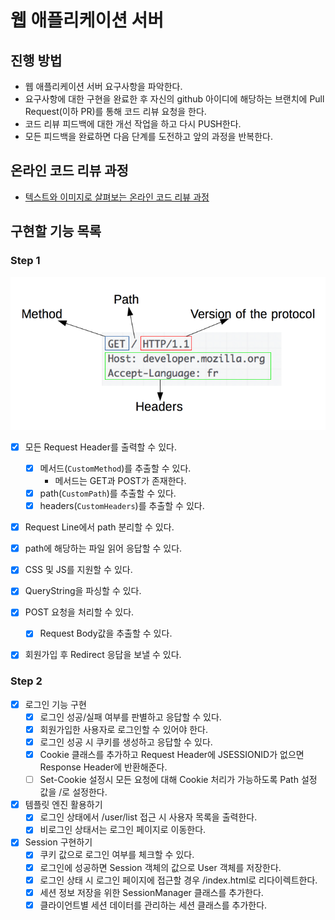 # 웹 애플리케이션 서버

## 진행 방법

* 웹 애플리케이션 서버 요구사항을 파악한다.
* 요구사항에 대한 구현을 완료한 후 자신의 github 아이디에 해당하는 브랜치에 Pull Request(이하 PR)를 통해 코드 리뷰 요청을 한다.
* 코드 리뷰 피드백에 대한 개선 작업을 하고 다시 PUSH한다.
* 모든 피드백을 완료하면 다음 단계를 도전하고 앞의 과정을 반복한다.

## 온라인 코드 리뷰 과정

* [텍스트와 이미지로 살펴보는 온라인 코드 리뷰 과정](https://github.com/next-step/nextstep-docs/tree/master/codereview)

## 구현할 기능 목록

### Step 1
![img.png](img.png)

* [x] 모든 Request Header를 출력할 수 있다.
  * [x] 메서드(`CustomMethod`)를 추출할 수 있다.
    * 메서드는 GET과 POST가 존재한다.
  * [x] path(`CustomPath`)를 추출할 수 있다.
  * [x] headers(`CustomHeaders`)를 추출할 수 있다.

* [x] Request Line에서 path 분리할 수 있다.

* [x] path에 해당하는 파일 읽어 응답할 수 있다.

* [x] CSS 및 JS를 지원할 수 있다.

* [x] QueryString을 파싱할 수 있다.
 
* [x] POST 요청을 처리할 수 있다.
  * [x] Request Body값을 추출할 수 있다.

* [x] 회원가입 후 Redirect 응답을 보낼 수 있다.

### Step 2

* [x] 로그인 기능 구현
  * [x] 로그인 성공/실패 여부를 판별하고 응답할 수 있다.
  * [x] 회원가입한 사용자로 로그인할 수 있어야 한다.
  * [x] 로그인 성공 시 쿠키를 생성하고 응답할 수 있다.
  * [x] Cookie 클래스를 추가하고 Request Header에 JSESSIONID가 없으면 Response Header에 반환해준다.
  * [ ] Set-Cookie 설정시 모든 요청에 대해 Cookie 처리가 가능하도록 Path 설정 값을 /로 설정한다.
* [x] 템플릿 엔진 활용하기
    * [x] 로그인 상태에서 /user/list 접근 시 사용자 목록을 출력한다.
    * [x] 비로그인 상태서는 로그인 페이지로 이동한다.
* [x] Session 구현하기
  * [x] 쿠키 값으로 로그인 여부를 체크할 수 있다.
  * [x] 로그인에 성공하면 Session 객체의 값으로 User 객체를 저장한다.
  * [x] 로그인 상태 시 로그인 페이지에 접근할 경우 /index.html로 리다이렉트한다.
  * [x] 세션 정보 저장을 위한 SessionManager 클래스를 추가한다.
  * [x] 클라이언트별 세션 데이터를 관리하는 세션 클래스를 추가한다.
